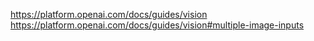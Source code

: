 https://platform.openai.com/docs/guides/vision
https://platform.openai.com/docs/guides/vision#multiple-image-inputs

